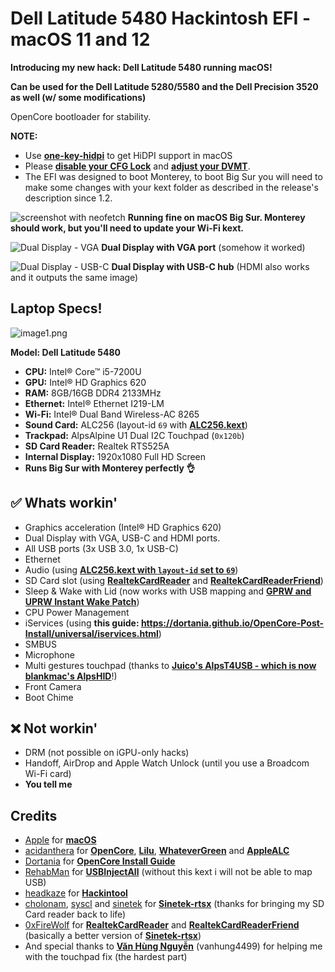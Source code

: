 # Dell Latitude 5480 Hackintosh EFI - macOS 11 and 12
**Introducing my new hack: Dell Latitude 5480 running macOS!**

**Can be used for the Dell Latitude 5280/5580 and the Dell Precision 3520 as well (w/ some modifications)**

OpenCore bootloader for stability.

**NOTE:**
* Use [**one-key-hidpi**](https://github.com/xzhih/one-key-hidpi) to get HiDPI support in macOS
* Please [**disable your CFG Lock**](/Disable_CFG_Lock.md) and [**adjust your DVMT**](/Adjusting_DVMT.md).
* The EFI was designed to boot Monterey, to boot Big Sur you will need to make some changes with your kext folder as described in the release's description since 1.2.

![screenshot with neofetch](https://user-images.githubusercontent.com/73286927/134603078-0e84dd30-b772-41c0-83b8-c9c946951edd.png)
**Running fine on macOS Big Sur. Monterey should work, but you'll need to update your Wi-Fi kext.**

![Dual Display - VGA](https://user-images.githubusercontent.com/73286927/134603760-0973d4ed-5a09-480b-8e1b-0e6785ccb6e9.jpg)
**Dual Display with VGA port** (somehow it worked)

![Dual Display - USB-C](https://user-images.githubusercontent.com/73286927/134603810-fbbc3409-e3d5-409d-a0c5-0a340c62ee3f.jpg)
**Dual Display with USB-C hub** (HDMI also works and it outputs the same image)

## Laptop Specs!
![image1.png](https://cdn.discordapp.com/attachments/839427463334461490/891240486684209152/image1.jpg)

**Model: Dell Latitude 5480**
- **CPU:** Intel® Core™ i5-7200U
- **GPU:** Intel® HD Graphics 620
- **RAM:** 8GB/16GB DDR4 2133MHz
- **Ethernet:** Intel® Ethernet I219-LM
- **Wi-Fi:** Intel® Dual Band Wireless-AC 8265
- **Sound Card:** ALC256 (layout-id `69` with [**ALC256.kext**](https://github.com/ic005k/ALC256))
- **Trackpad:** AlpsAlpine U1 Dual I2C Touchpad (`0x120b`)
- **SD Card Reader:** Realtek RTS525A
- **Internal Display:** 1920x1080 Full HD Screen
- **Runs Big Sur with Monterey perfectly 👌**

## ✅ Whats workin'
* Graphics acceleration (Intel® HD Graphics 620)
* Dual Display with VGA, USB-C and HDMI ports.
* All USB ports (3x USB 3.0, 1x USB-C)
* Ethernet
* Audio (using [**ALC256.kext with `layout-id` set to `69`**](https://github.com/ic005k/ALC256))
* SD Card slot (using [**RealtekCardReader**](https://github.com/0xFireWolf/RealtekCardReader) and [**RealtekCardReaderFriend**](https://github.com/0xFireWolf/RealtekCardReaderFriend/))
* Sleep & Wake with Lid (now works with USB mapping and [**GPRW and UPRW Instant Wake Patch**](https://dortania.github.io/OpenCore-Post-Install/usb/misc/instant-wake.html))
* CPU Power Management
* iServices (using **this guide: https://dortania.github.io/OpenCore-Post-Install/universal/iservices.html**)
* SMBUS
* Microphone
* Multi gestures touchpad (thanks to [**Juico's AlpsT4USB - which is now blankmac's AlpsHID**](https://github.com/blankmac/AlpsHID)!)
* Front Camera
* Boot Chime
## ❌ Not workin'
* DRM (not possible on iGPU-only hacks)
* Handoff, AirDrop and Apple Watch Unlock (until you use a Broadcom Wi-Fi card)
* **You tell me**
## Credits
* [Apple](https://apple.com) for [**macOS**](https://apple.com/macos)
* [acidanthera](https://github.com/acidanthera) for [**OpenCore**](https://github.com/acidanthera/OpenCorePkg), [**Lilu**](https://github.com/acidanthera/Lilu), [**WhateverGreen**](https://github.com/acidanthera/WhateverGreen) and [**AppleALC**](https://github.com/acidanthera/AppleALC)
* [Dortania](https://dortania.github.io) for [**OpenCore Install Guide**](https://dortania.github.io/OpenCore-Install-Guide)
* [RehabMan](https://github.com/RehabMan) for [**USBInjectAll**](https://bitbucket.org/RehabMan/os-x-usb-inject-all/downloads/) (without this kext i will not be able to map USB)
* [headkaze](https://github.com/headkaze) for [**Hackintool**](https://github.com/headkaze/Hackintool)
* [cholonam](https://github.com/cholonam), [syscl](https://github.com/syscl) and [sinetek](https://github.com/sinetek) for [**Sinetek-rtsx**](https://github.com/cholonam/Sinetek-rtsx) (thanks for bringing my SD Card reader back to life)
* [0xFireWolf](https://github.com/0xFireWolf) for [**RealtekCardReader**](https://github.com/0xFireWolf/RealtekCardReader) and [**RealtekCardReaderFriend**](https://github.com/0xFireWolf/RealtekCardReaderFriend/) (basically a better version of [**Sinetek-rtsx**](https://github.com/cholonam/Sinetek-rtsx))
* And special thanks to [**Văn Hùng Nguyễn**](https://github.com/vanhung4499) (vanhung4499) for helping me with the touchpad fix (the hardest part)
